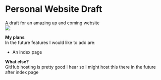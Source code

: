 # Personal Website Draft
A draft for an amazing up and coming website<br/>
[![](http://img.youtube.com/vi/dQw4w9WgXcQ/0.jpg)](http://www.youtube.com/watch?v=dQw4w9WgXcQ "")

**My plans**<br/>
In the future features I would like to add are:
- An index page

**What else?**<br/>
GitHub hosting is pretty good I hear so I might host this there in the future after index page